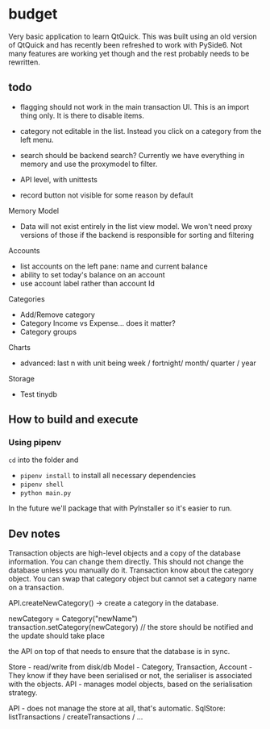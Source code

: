 # budget

Very basic application to learn QtQuick. This was built using an old version of QtQuick and has recently been refreshed to work with PySide6. Not many features are working yet though and the rest probably needs to be rewritten.
## todo

- flagging should not work in the main transaction UI. This is an import thing only. It is there to disable items.
- category not editable in the list. Instead you click on a category from the left menu.
- search should be backend search? Currently we have everything in memory and use the proxymodel to filter.

- API level, with unittests

- record button not visible for some reason by default

Memory Model
- Data will not exist entirely in the list view model. We won't need proxy versions of those if the backend is responsible
  for sorting and filtering

Accounts
- list accounts on the left pane: name and current balance
- ability to set today's balance on an account
- use account label rather than account Id

Categories
- Add/Remove category
- Category Income vs Expense... does it matter?
- Category groups

Charts
- advanced: last n <unit> with unit being week / fortnight/ month/ quarter /  year

Storage
- Test tinydb


## How to build and execute

### Using pipenv

`cd` into the folder and
- `pipenv install` to install all necessary dependencies
- `pipenv shell`
- `python main.py`

In the future we'll package that with PyInstaller so it's easier to run.


## Dev notes

Transaction objects are high-level objects and a copy of the database information. You can change them directly. This should not change the database unless you manually do it.
Transaction know about the category object. You can swap that category object but cannot set a category name on a transaction.

API.createNewCategory() -> create a category in the database.

newCategory = Category("newName")
transaction.setCategory(newCategory)  // the store should be notified and the update should take place


the API on top of that needs to ensure that the database is in sync.

Store - read/write from disk/db
Model - Category, Transaction, Account - They know if they have been serialised or not, the serialiser is associated with the objects.
API - manages model objects, based on the serialisation strategy.


API - does not manage the store at all, that's automatic.
SqlStore: listTransactions / createTransactions / ...



